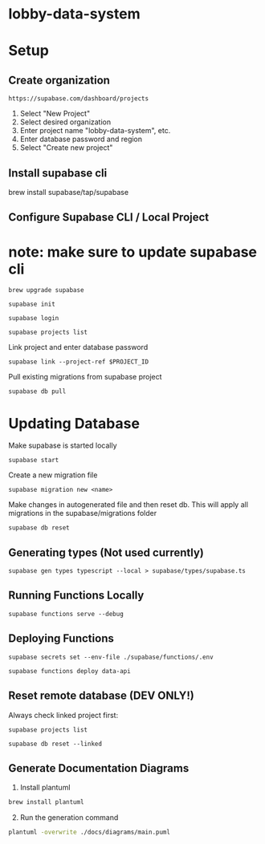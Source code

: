 # lobby-data-system


# Setup
## Create organization

    https://supabase.com/dashboard/projects

1. Select "New Project"
2. Select desired organization
3. Enter project name "lobby-data-system", etc.
4. Enter database password and region
5. Select "Create new project"
## Install supabase cli

brew install supabase/tap/supabase

## Configure Supabase CLI / Local Project

# note: make sure to update supabase cli
```
brew upgrade supabase
```

```
supabase init

supabase login

supabase projects list
```

Link project and enter database password
```
supabase link --project-ref $PROJECT_ID
```

Pull existing migrations from supabase project
```
supabase db pull
```


# Updating Database
Make supabase is started locally
```
supabase start
```

Create a new migration file
```
supabase migration new <name>
```

Make changes in autogenerated file and then reset db. This will apply all migrations in the supabase/migrations folder

```
supabase db reset
```

## Generating types (Not used currently)
```
supabase gen types typescript --local > supabase/types/supabase.ts
```

## Running Functions Locally
```
supabase functions serve --debug
```

## Deploying Functions
```
supabase secrets set --env-file ./supabase/functions/.env
```

```
supabase functions deploy data-api
```

## Reset remote database (DEV ONLY!)

Always check linked project first:
```
supabase projects list
```

```
supabase db reset --linked
```

## Generate Documentation Diagrams

1. Install plantuml

```bash
brew install plantuml
```

2. Run the generation command
```bash
plantuml -overwrite ./docs/diagrams/main.puml
```